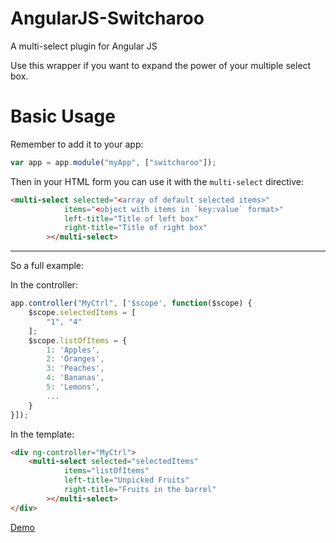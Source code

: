 AngularJS-Switcharoo
==================

A multi-select plugin for Angular JS


Use this wrapper if you want to expand the power of your multiple select box.

Basic Usage
=====

Remember to add it to your app:

```javascript
var app = app.module("myApp", ["switcharoo"]);
```

Then in your HTML form you can use it with the `multi-select` directive:

```html
<multi-select selected="<array of default selected items>"
            items="<object with items in `key:value` format>"
            left-title="Title of left box"
            right-title="Title of right box"
        ></multi-select>
```

-----------------------

So a full example:

In the controller:

```javascript
app.controller("MyCtrl", ['$scope', function($scope) {
    $scope.selectedItems = [
        "1", "4"
    ];
    $scope.listOfItems = {
        1: 'Apples',
        2: 'Oranges',
        3: 'Peaches',
        4: 'Bananas',
        5: 'Lemons',
        ...
    }
}]);
```

In the template:

```html
<div ng-controller="MyCtrl">
    <multi-select selected="selectedItems"
            items="listOfItems"
            left-title="Unpicked Fruits"
            right-title="Fruits in the barrel"
        ></multi-select>
</div>
```

[Demo](http://qwertynl.github.io/AngularJS-Switcharoo/switchDemo.html)
